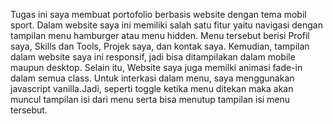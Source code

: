 Tugas ini saya membuat portofolio berbasis website dengan tema mobil sport.
Dalam website saya ini memiliki salah satu fitur yaitu navigasi dengan tampilan menu hamburger atau menu hidden. Menu tersebut berisi Profil saya, Skills dan Tools, 
Projek saya, dan kontak saya. Kemudian, tampilan dalam website saya ini responsif, jadi bisa ditampilakan dalam mobile maupun desktop. Selain itu,
Website saya juga memilki animasi fade-in dalam semua class. Untuk interkasi dalam menu, saya menggunakan javascript vanilla.Jadi, seperti toggle ketika menu ditekan maka
akan muncul tampilan isi dari menu serta bisa menutup tampilan isi menu tersebut.
